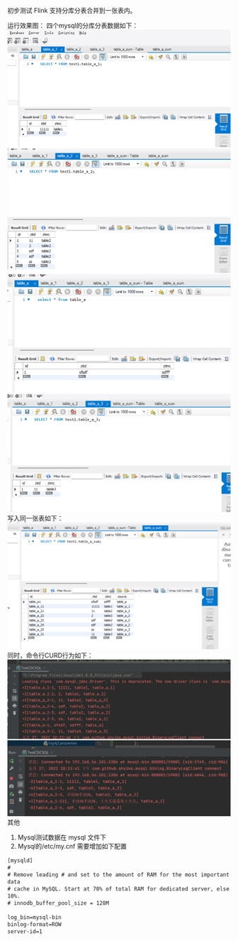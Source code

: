 初步测试 Flink 支持分库分表合并到一张表内。

运行效果图：
四个mysql的分库分表数据如下：
![](img/sql_table_a_1.png)![](img/sql_table_a_2.png)![](img/sql_table_a.png)![](img/sql_table_a_3.png)
写入同一张表如下：
![](img/sql_table_a_sum.png)
同时，命令行CURD行为如下：
![](img/print_table_a_sum.png)
![](img/sql_table_a_curd.png)
其他
1. Mysql测试数据在 mysql 文件下
2. Mysql的/etc/my.cnf
需要增加如下配置
```text
[mysqld]
#
# Remove leading # and set to the amount of RAM for the most important data
# cache in MySQL. Start at 70% of total RAM for dedicated server, else 10%.
# innodb_buffer_pool_size = 128M

log_bin=mysql-bin
binlog-format=ROW
server-id=1


```
